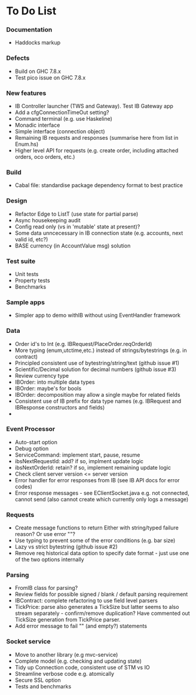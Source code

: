 
To Do List
==========

### Documentation

* Haddocks markup

### Defects

* Build on GHC 7.8.x
* Test pico issue on GHC 7.8.x

### New features

* IB Controller launcher (TWS and Gateway). Test IB Gateway app
* Add a cfgConnectionTimeOut setting?
* Command terminal (e.g. use Haskeline)
* Monadic interface
* Simple interface (connection object)
* Remaining IB requests and responses (summarise here from list in Enum.hs)
* Higher level API for requests (e.g. create order, including attached orders, oco orders, etc.)

### Build

* Cabal file: standardise package dependency format to best practice

### Design

* Refactor Edge to ListT (use state for partial parse)
* Async housekeeping audit
* Config read only (vs in 'mutable' state at present)?
* Some data unncecessary in IB connection state (e.g. accounts, next valid id, etc?) 
* BASE currency (in AccountValue msg) solution

### Test suite 

* Unit tests
* Property tests
* Benchmarks

### Sample apps

* Simpler app to demo withIB without using EventHandler framework

### Data 

* Order id's to Int (e.g. IBRequest/PlaceOrder.reqOrderId)
* More typing (enum,utctime,etc.) instead of strings/bytestrings (e.g. in contract)
* Principled consistent use of bytestring/string/text (github issue #1)
* Scientific/Decimal solution for decimal numbers (github issue #3)
* Review currency type
* IBOrder: into multiple data types
* IBOrder: maybe's for bools
* IBOrder: decomposition may allow a single maybe for related fields
* Consistent use of IB prefix for data type names (e.g. IBRequest and IBResponse constructors and fields)
* 

### Event Processor

* Auto-start option
* Debug option
* ServiceCommand: implement start, pause, resume
* ibsNextRequestId: add? if so, implment update logic
* ibsNextOrderId: retain? if so, implement remaining update logic
* Check client server version <= server version
* Error handler for error responses from IB (see IB API docs for error codes)
* Error response messages - see EClientSocket.java e.g. not connected, cannot send (also cannot create which currently only logs a message)

### Requests

* Create message functions to return Either with string/typed failure reason? Or use error "<reason>"?
* Use typing to prevent some of the error conditions (e.g. bar size)
* Lazy vs strict bytestring (github issue #2)
* Remove req historical data option to specify date format - just use one of the two options internally

### Parsing

* FromIB class for parsing?
* Review fields for possible signed / blank / default parsing requirement
* IBContract: complete refactoring to use field level parsers
* TickPrice: parse also generates a TickSize but latter seems to also stream separately - confirm/remove duplication? Have commented out TickSize generation from TickPrice parser.
* Add error message to fail "" (and empty?) statements

### Socket service

* Move to another library (e.g mvc-service)
* Complete model (e.g. checking and updating state)
* Tidy up Connection code, consistent use of STM vs IO
* Streamline verbose code e.g. atomically
* Secure SSL option
* Tests and benchmarks























